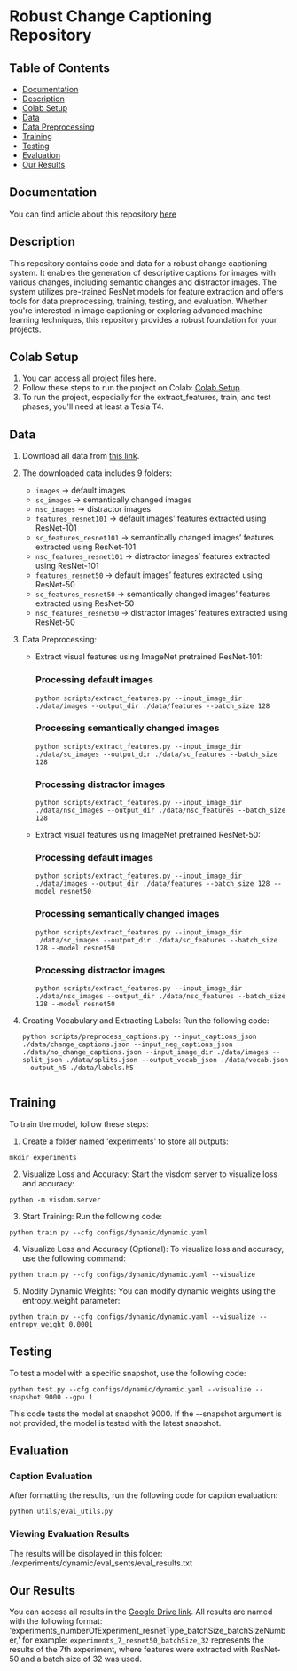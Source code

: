 # Robust Change Captioning Repository

## Table of Contents
- [Documentation](#documentation)
- [Description](#description)
- [Colab Setup](#colab-setup)
- [Data](#data)
- [Data Preprocessing](#data-preprocessing)
- [Training](#training)
- [Testing](#testing)
- [Evaluation](#evaluation)
- [Our Results](#our-results)

## Documentation
You can find article about this repository [here](https://drive.google.com/file/d/1afR7gHOXX-Hs93__5WEB9LXaJcl3iy0U/view?usp=sharing)

## Description
This repository contains code and data for a robust change captioning system. It enables the generation of descriptive captions for images with various changes, including semantic changes and distractor images. The system utilizes pre-trained ResNet models for feature extraction and offers tools for data preprocessing, training, testing, and evaluation. Whether you're interested in image captioning or exploring advanced machine learning techniques, this repository provides a robust foundation for your projects.

## Colab Setup
1. You can access all project files [here](https://drive.google.com/drive/folders/1HgLErwlXiNE0L3IAc3_4CQH6HYizLUVR).
2. Follow these steps to run the project on Colab: [Colab Setup](https://colab.research.google.com/drive/1jPJVQsbgasoGfK3c_CIG3qY-XQuYN-tj?usp=sharing).
3. To run the project, especially for the extract_features, train, and test phases, you'll need at least a Tesla T4.

## Data
1. Download all data from [this link](https://drive.google.com/drive/folders/1KZ-wtfKwe6QiahSW99TxgNwgCNKDroMV?usp=sharing).

2. The downloaded data includes 9 folders:
   - `images` -> default images
   - `sc_images` -> semantically changed images
   - `nsc_images` -> distractor images
   - `features_resnet101` -> default images’ features extracted using ResNet-101
   - `sc_features_resnet101` -> semantically changed images’ features extracted using ResNet-101
   - `nsc_features_resnet101` -> distractor images’ features extracted using ResNet-101
   - `features_resnet50` -> default images’ features extracted using ResNet-50
   - `sc_features_resnet50` -> semantically changed images’ features extracted using ResNet-50
   - `nsc_features_resnet50` -> distractor images’ features extracted using ResNet-50

3. Data Preprocessing:
   - Extract visual features using ImageNet pretrained ResNet-101:
     ### Processing default images
     ```shell
     python scripts/extract_features.py --input_image_dir ./data/images --output_dir ./data/features --batch_size 128
     ```

     ### Processing semantically changed images
     ```shell
     python scripts/extract_features.py --input_image_dir ./data/sc_images --output_dir ./data/sc_features --batch_size 128
     ```

     ### Processing distractor images
     ```shell
     python scripts/extract_features.py --input_image_dir ./data/nsc_images --output_dir ./data/nsc_features --batch_size 128
     ```

   - Extract visual features using ImageNet pretrained ResNet-50:
     ### Processing default images
     ```shell
     python scripts/extract_features.py --input_image_dir ./data/images --output_dir ./data/features --batch_size 128 --model resnet50
     ```

     ### Processing semantically changed images
     ```shell
     python scripts/extract_features.py --input_image_dir ./data/sc_images --output_dir ./data/sc_features --batch_size 128 --model resnet50
     ```

     ### Processing distractor images
     ```shell
     python scripts/extract_features.py --input_image_dir ./data/nsc_images --output_dir ./data/nsc_features --batch_size 128 --model resnet50
     ```

4. Creating Vocabulary and Extracting Labels:
   Run the following code:
   ```shell
   python scripts/preprocess_captions.py --input_captions_json ./data/change_captions.json --input_neg_captions_json ./data/no_change_captions.json --input_image_dir ./data/images --split_json ./data/splits.json --output_vocab_json ./data/vocab.json --output_h5 ./data/labels.h5


## Training
To train the model, follow these steps:
1. Create a folder named 'experiments' to store all outputs:
```shell
mkdir experiments
```

2. Visualize Loss and Accuracy:
Start the visdom server to visualize loss and accuracy:
```shell
python -m visdom.server
```

3. Start Training:
Run the following code:
```shell
python train.py --cfg configs/dynamic/dynamic.yaml
```

4. Visualize Loss and Accuracy (Optional):
To visualize loss and accuracy, use the following command:
```shell
python train.py --cfg configs/dynamic/dynamic.yaml --visualize
```

5. Modify Dynamic Weights:
You can modify dynamic weights using the entropy_weight parameter:
```shell
python train.py --cfg configs/dynamic/dynamic.yaml --visualize --entropy_weight 0.0001
```

## Testing

To test a model with a specific snapshot, use the following code:

```shell
python test.py --cfg configs/dynamic/dynamic.yaml --visualize --snapshot 9000 --gpu 1
```
This code tests the model at snapshot 9000. If the --snapshot argument is not provided, the model is tested with the latest snapshot.

## Evaluation

### Caption Evaluation

After formatting the results, run the following code for caption evaluation:
```shell
python utils/eval_utils.py
```
### Viewing Evaluation Results
The results will be displayed in this folder: ./experiments/dynamic/eval_sents/eval_results.txt

## Our Results
You can access all results in the [Google Drive link](https://drive.google.com/drive/folders/1HgLErwlXiNE0L3IAc3_4CQH6HYizLUVR). All results are named with the following format: 'experiments_numberOfExperiment_resnetType_batchSize_batchSizeNumber,' for example: `experiments_7_resnet50_batchSize_32` represents the results of the 7th experiment, where features were extracted with ResNet-50 and a batch size of 32 was used.


